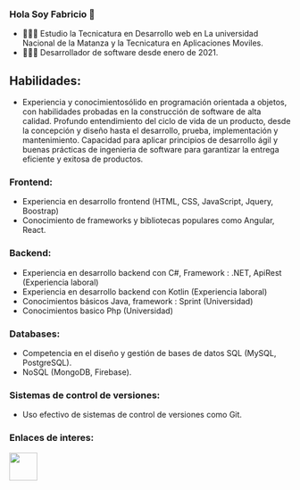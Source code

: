 

### Hola Soy Fabricio 👋

- 🙋🏻‍♂️ Estudio la Tecnicatura en Desarrollo web en La universidad Nacional de la Matanza y la Tecnicatura en Aplicaciones Moviles.
- 🧑🏻‍💻 Desarrollador de software desde enero de 2021.

## Habilidades:
- Experiencia y conocimientosólido en programación orientada a objetos, con habilidades probadas en la construcción de software de alta calidad.
Profundo entendimiento del ciclo de vida de un producto, desde la concepción y diseño hasta el desarrollo, prueba, implementación y mantenimiento.
Capacidad para aplicar principios de desarrollo ágil y buenas prácticas de ingenieria de software para garantizar la entrega eficiente y exitosa de productos.

### Frontend: 
- Experiencia en desarrollo frontend (HTML, CSS, JavaScript, Jquery, Boostrap) 
- Conocimiento de frameworks y bibliotecas populares como Angular, React.

### Backend:
- Experiencia en desarrollo backend con C#, Framework : .NET, ApiRest (Experiencia laboral)
- Experiencia en desarrollo backend con Kotlin (Experiencia laboral)
- Conocimientos básicos Java, framework : Sprint (Universidad)
- Conocimientos basico Php (Universidad) 

### Databases:
- Competencia en el diseño y gestión de bases de datos SQL (MySQL, PostgreSQL).
- NoSQL (MongoDB, Firebase).

### Sistemas de control de versiones:
- Uso efectivo de sistemas de control de versiones como Git.
  
### Enlaces de interes:

<div>
  <a href="https://www.linkedin.com/in/fabricioyucra/">
<img src="https://cdn.jsdelivr.net/gh/devicons/devicon/icons/linkedin/linkedin-original.svg" width="50" />
  </a>
</div>

